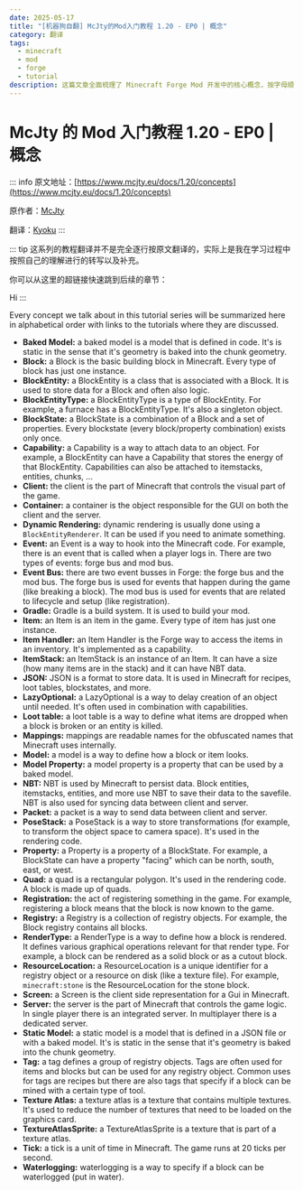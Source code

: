 ```yaml
---
date: 2025-05-17
title: "[机器狗自翻] McJty的Mod入门教程 1.20 - EP0 | 概念"
category: 翻译
tags:
  - minecraft
  - mod
  - forge
  - tutorial
description: 这篇文章全面梳理了 Minecraft Forge Mod 开发中的核心概念，按字母顺序详细解释了从 Baked Model 到 Waterlogging 的各种重要术语。文章包含烘焙模型、方块实体、能力系统、事件总线、渲染类型等关键概念的定义与用途说明，为 Minecraft Mod 开发者提供了一份完整的概念参考指南，是 McJty 的 Minecraft 1.20 Forge Mod 开发教程系列的基础知识总结。
---
```


# McJty 的 Mod 入门教程 1.20 - EP0 | 概念

::: info
原文地址：[https://www.mcjty.eu/docs/1.20/concepts](https://www.mcjty.eu/docs/1.20/concepts)

原作者：[McJty](https://www.mcjty.eu/)

翻译：[Kyoku](/pages/about)
:::

::: tip
这系列的教程翻译并不是完全逐行按原文翻译的，实际上是我在学习过程中按照自己的理解进行的转写以及补充。

你可以从这里的超链接快速跳到后续的章节：

<MarkerEvy>Hi</MarkerEvy>
:::

Every concept we talk about in this tutorial series will be summarized here in alphabetical
order with links to the tutorials where they are discussed.

- **Baked Model:** a baked model is a model that is defined in code. It's is static in the sense that it's geometry is baked into the chunk geometry.
- **Block:** a Block is the basic building block in Minecraft. Every type of block has just one instance.
- **BlockEntity:** a BlockEntity is a class that is associated with a Block. It is used to store data for a Block and often also logic.
- **BlockEntityType:** a BlockEntityType is a type of BlockEntity. For example, a furnace has a BlockEntityType. It's also a singleton object.
- **BlockState:** a BlockState is a combination of a Block and a set of properties. Every blockstate (every block/property combination) exists only once.
- **Capability:** a Capability is a way to attach data to an object. For example, a BlockEntity can have a Capability that stores the energy of that BlockEntity. Capabilities can also be attached to itemstacks, entities, chunks, ...
- **Client:** the client is the part of Minecraft that controls the visual part of the game.
- **Container:** a container is the object responsible for the GUI on both the client and the server.
- **Dynamic Rendering:** dynamic rendering is usually done using a `BlockEntityRenderer`. It can be used if you need to animate something.
- **Event:** an Event is a way to hook into the Minecraft code. For example, there is an event that is called when a player logs in. There are two types of events: forge bus and mod bus.
- **Event Bus:** there are two event busses in Forge: the forge bus and the mod bus. The forge bus is used for events that happen during the game (like breaking a block). The mod bus is used for events that are related to lifecycle and setup (like registration).
- **Gradle:** Gradle is a build system. It is used to build your mod.
- **Item:** an Item is an item in the game. Every type of item has just one instance.
- **Item Handler:** an Item Handler is the Forge way to access the items in an inventory. It's implemented as a capability.
- **ItemStack:** an ItemStack is an instance of an Item. It can have a size (how many items are in the stack) and it can have NBT data.
- **JSON:** JSON is a format to store data. It is used in Minecraft for recipes, loot tables, blockstates, and more.
- **LazyOptional:** a LazyOptional is a way to delay creation of an object until needed. It's often used in combination with capabilities.
- **Loot table:** a loot table is a way to define what items are dropped when a block is broken or an entity is killed.
- **Mappings:** mappings are readable names for the obfuscated names that Minecraft uses internally.
- **Model:** a model is a way to define how a block or item looks.
- **Model Property:** a model property is a property that can be used by a baked model.
- **NBT:** NBT is used by Minecraft to persist data. Block entities, itemstacks, entities, and more use NBT to save their data to the savefile. NBT is also used for syncing data between client and server.
- **Packet:** a packet is a way to send data between client and server.
- **PoseStack:** a PoseStack is a way to store transformations (for example, to transform the object space to camera space). It's used in the rendering code.
- **Property:** a Property is a property of a BlockState. For example, a BlockState can have a property "facing" which can be north, south, east, or west.
- **Quad:** a quad is a rectangular polygon. It's used in the rendering code. A block is made up of quads.
- **Registration:** the act of registering something in the game. For example, registering a block means that the block is now known to the game.
- **Registry:** a Registry is a collection of registry objects. For example, the Block registry contains all blocks.
- **RenderType:** a RenderType is a way to define how a block is rendered. It defines various graphical operations relevant for that render type. For example, a block can be rendered as a solid block or as a cutout block.
- **ResourceLocation:** a ResourceLocation is a unique identifier for a registry object or a resource on disk (like a texture file). For example, `minecraft:stone` is the ResourceLocation for the stone block.
- **Screen:** a Screen is the client side representation for a Gui in Minecraft.
- **Server:** the server is the part of Minecraft that controls the game logic. In single player there is an integrated server. In multiplayer there is a dedicated server.
- **Static Model:** a static model is a model that is defined in a JSON file or with a baked model. It's is static in the sense that it's geometry is baked into the chunk geometry.
- **Tag:** a tag defines a group of registry objects. Tags are often used for items and blocks but can be used for any registry object. Common uses for tags are recipes but there are also tags that specify if a block can be mined with a certain type of tool.
- **Texture Atlas:** a texture atlas is a texture that contains multiple textures. It's used to reduce the number of textures that need to be loaded on the graphics card.
- **TextureAtlasSprite:** a TextureAtlasSprite is a texture that is part of a texture atlas.
- **Tick:** a tick is a unit of time in Minecraft. The game runs at 20 ticks per second.
- **Waterlogging:** waterlogging is a way to specify if a block can be waterlogged (put in water).
